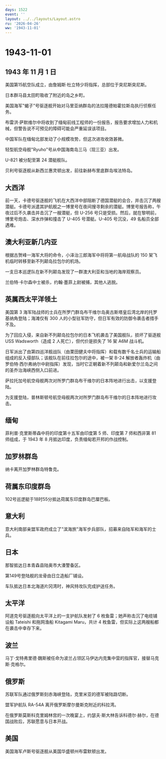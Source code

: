 ```yaml
---
days: 1522
event: ''
layout: ../../layouts/Layout.astro
ru: '2026-04-26'
ww: '1943-11-01'
---
```


# 1943-11-01

## 1943 年 11 月 1 日

美国第15航空队成立，由詹姆斯·杜立特少将指挥，总部位于突尼斯突尼斯。

日本群马县太田町吸收了附近的岛之乡町。

美国海军"蝎子"号驱逐舰开始对马里亚纳群岛的法拉隆德帕霍拉斯岛执行侦察任务。

布雷洪·萨默维尔中将收到了缅甸前线工程师的一份报告，报告要求增加人力和机械，但警告说不可预见的障碍可能会严重延误该项目。

中国军队在缅甸北部发动了小规模攻势，但这次进攻收效甚微。

轻型航空母舰"Ryuho"号从中国海南岛三马（现三亚）出发。

U-821 被分配至第 24 潜艇舰队。

贝利号驱逐舰从新西兰惠灵顿出发，前往新赫布里底群岛埃法特岛。

## 大西洋

前一天，卡德号驱逐舰的飞机在大西洋中部阻断了德国潜艇的会合，并击沉了两艘潜艇。卡德号派遣其护航舰之一博里号在夜间搜寻剩余的潜艇。博里号报告称，午夜过后不久袭击并击沉了一艘潜艇，但
U-256 号只是受损。然后，就在黎明前，博里号炮击、深水炸弹和撞击了 U-405
号潜艇。U-405 号沉没，49 名船员全部遇难。

## 澳大利亚新几内亚

根据古贺峰一海军大将的命令，小泽治三郎海军中将将第一航母战队的 150
架飞机临时转移至新不列颠岛拉包尔的机场。

一支日本巡逻队在新不列颠岛发现了一群澳大利亚和当地的海岸观察员。

兰伯特·卡尔森中士被杀，约翰·墨菲上尉被捕，其他人逃脱。

## 英属西太平洋领土

美国第 3
海军陆战师的士兵在所罗门群岛布干维尔岛奥古斯塔皇后湾北岸的托罗基纳角登陆；海滩仅有
300 人的小型驻军防守，但日军有效的防御令袭击者措手不及。

为了回应入侵，来自新不列颠岛拉包尔的日本飞机袭击了美国舰队，损坏了驱逐舰
USS Wadsworth（造成 2 人死亡），但代价是损失了 16 架 A6M 战斗机。

日军派出了由第四巡洋舰战队（由栗田健夫中将指挥）和载有数千名士兵的运输船组成的反入侵部队；该舰队在前往拉包尔的途中，被一架
B-24
解放者轰炸机（由罗伯特·西尔弗纳尔中尉指挥）发现，当时它正朝着新不列颠岛和新爱尔兰岛之间的圣乔治海峡西侧入口前进。

萨拉托加号航空母舰两次对所罗门群岛布干维尔的日本阵地进行出击，以支援登陆。

为支援登陆，普林斯顿号航空母舰两次对所罗门群岛布干维尔的日本阵地进行攻击。

## 缅甸

菲利普·克里斯蒂森中将的印度第十五军由印度第 5 师、印度第 7 师和西非第 81
师组成，于 1943 年 8 月抵达印度，负责缅甸若开邦的作战控制。

## 加罗林群岛

纳卡离开加罗林群岛特鲁克。

## 荷属东印度群岛

102号巡逻艇于18时55分抵达荷属东印度群岛巴厘巴板。

## 意大利

意大利南部亲盟军政府成立了"滨海旅"海军步兵部队，招募来自陆军和海军的士兵。

## 日本

那智抵达日本青森县陆奥市大湊警备区。

第149号登陆舰的龙骨由日立造船厂铺设。

车队抵达日本北海道片冈湾时，神风特攻队完成护送任务。

## 太平洋

阿道克号驱逐舰向太平洋上的一支护航队发射了 6
枚鱼雷；她声称击沉了电缆铺设船 Tateishi 和拖网渔船 Kitagami Maru，共计 4
枚鱼雷，但实际上这两艘船都在袭击中幸存下来。

## 波兰

马丁·戈特弗里德·魏斯被任命为波兰占领区马伊达内克集中营的指挥官，接替马克斯·克格尔。

## 俄罗斯

苏联军队通过俄罗斯刻赤海峡登陆，克里米亚的德军被陆路切断。

盟军护航队 RA-54A 离开俄罗斯摩尔曼斯克附近的科拉湾。

在俄罗斯莫斯科克里姆林宫的一次晚宴上，约瑟夫·斯大林告诉科德尔·赫尔，在德国战败后，苏联愿意与日本开战。

## 美国

美国海军卢斯号驱逐舰从美国华盛顿州布雷默顿出发。